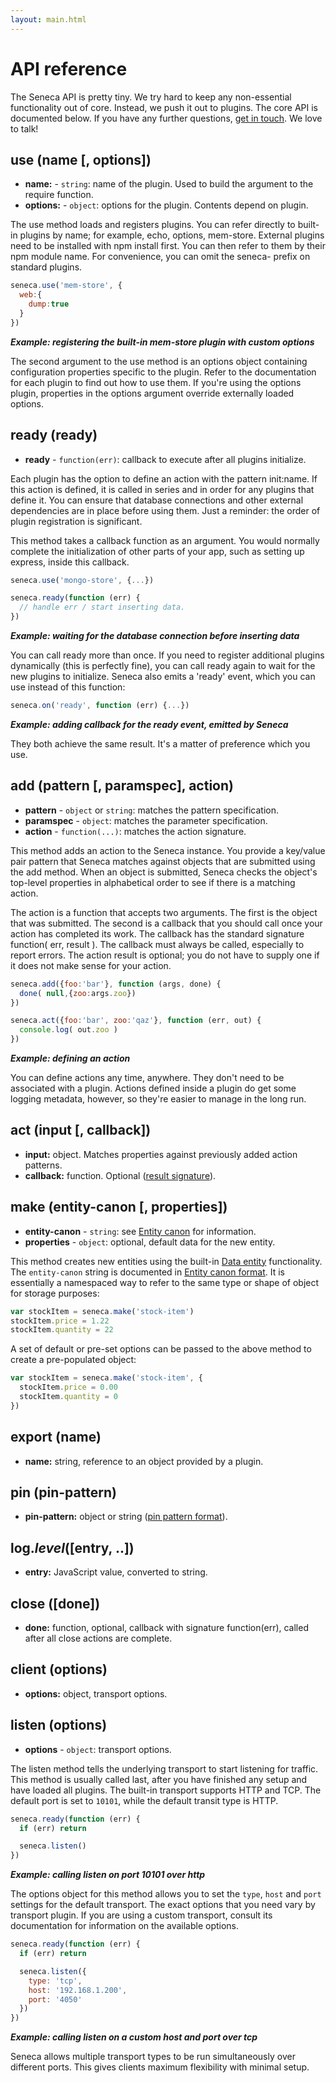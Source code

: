 ```yaml
---
layout: main.html
---
```


# API reference
The Seneca API is pretty tiny. We try hard to keep any non-essential functionality out of core. Instead, we push it
out to plugins. The core API is documented below. If you have any further questions, [get in touch](). We
love to talk!

## use (name [, options])
- __name:__ - `string`: name of the plugin. Used to build the argument to the require function.
- __options:__ - `object`: options for the plugin. Contents depend on plugin.

The use method loads and registers plugins. You can refer directly to built-in plugins by name; for example,
echo, options, mem-store. External plugins need to be installed with npm install first. You can then 
refer to them by their npm module name. For convenience, you can omit the seneca- prefix on standard plugins.

``` js
seneca.use('mem-store', {
  web:{
    dump:true
  }
})
```

___Example: registering the built-in mem-store plugin with custom options___

The second argument to the use method is an options object containing configuration properties specific to the plugin. Refer to the documentation for each plugin to find out how to use them. If you're using the options
plugin, properties in the options argument override externally loaded options.

## ready (ready)
- __ready__ - `function(err)`: callback to execute after all plugins initialize.

Each plugin has the option to define an action with the pattern init:name. If this action is defined, it is
called in series and in order for any plugins that define it. You can ensure that database connections and other
external dependencies are in place before using them. Just a reminder: the order of plugin registration is
significant.

This method takes a callback function as an argument. You would normally complete the initialization of other parts of your app, such as setting up express, inside this callback.

``` js
seneca.use('mongo-store', {...})

seneca.ready(function (err) {
  // handle err / start inserting data.
})
```
___Example: waiting for the database connection before inserting data___

You can call ready more than once. If you need to register additional plugins dynamically (this is perfectly
fine), you can call ready again to wait for the new plugins to initialize. Seneca also emits a 'ready' event,
which you can use instead of this function:

``` js
seneca.on('ready', function (err) {...})
```
___Example: adding callback for the ready event, emitted by Seneca___

They both achieve the same result. It's a matter of preference which you use.

## add (pattern [, paramspec], action)
- __pattern__ - `object` or `string`: matches the pattern specification.
- __paramspec__ - `object`: matches the parameter specification.
- __action__ - `function(...)`: matches the action signature.

This method adds an action to the Seneca instance. You provide a key/value pair pattern that Seneca matches against objects that are submitted using the add method. When an object is submitted, Seneca checks the object's top-level
properties in alphabetical order to see if there is a matching action.

The action is a function that accepts two arguments. The first is the object that was submitted. The second
is a callback that you should call once your action has completed its work. The callback has the standard
signature function( err, result ). The callback must always be called, especially to report errors. The action
result is optional; you do not have to supply one if it does not make sense for your action.

``` js
seneca.add({foo:'bar'}, function (args, done) {
  done( null,{zoo:args.zoo})
})

seneca.act({foo:'bar', zoo:'qaz'}, function (err, out) {
  console.log( out.zoo )
})
```
___Example: defining an action___

You can define actions any time, anywhere. They don't need to be associated with a plugin. Actions defined
inside a plugin do get some logging metadata, however, so they're easier to manage in the long run.

## act (input [, callback])
- __input:__ object. Matches properties against previously added action patterns.
- __callback:__ function. Optional (<a href="desc-result-signature">result signature</a>).

## make (entity-canon [, properties])
- __entity-canon__ - `string`: see [Entity canon](/entity-canon-format) for information.
- __properties__ - `object`: optional, default data for the new entity.

This method creates new entities using the built-in [Data entity]() functionality. The `entity-canon` string
is documented in [Entity canon format](). It is essentially a namespaced way to refer to the same type or
shape of object for storage purposes:

```js
var stockItem = seneca.make('stock-item')
stockItem.price = 1.22
stockItem.quantity = 22
```

A set of default or pre-set options can be passed to the above method to create a pre-populated object:

```js
var stockItem = seneca.make('stock-item', {
  stockItem.price = 0.00  
  stockItem.quantity = 0
})

```

## export (name)
- __name:__ string, reference to an object provided by a plugin. 

## pin (pin-pattern)
- __pin-pattern:__ object or string (<a href="desc-pin-pattern-format">pin pattern format</a>).

## log._level_([entry, ..])
- __entry:__ JavaScript value, converted to string.

## close ([done])
- __done:__ function, optional, callback with signature function(err), called after all close actions are complete.

## client (options)
- __options:__ object, transport options.

## listen (options)
- __options__  - `object`: transport options.

The listen method tells the underlying transport to start listening for traffic. This method is usually called last,
after you have finished any setup and have loaded all plugins. The built-in transport supports HTTP and TCP. The
default port is set to `10101`, while the default transit type is HTTP.

```js
seneca.ready(function (err) {
  if (err) return

  seneca.listen()
})
```
___Example: calling listen on port 10101 over http___

The options object for this method allows you to set the `type`, `host` and `port` settings for the default transport. The exact options that you need vary by transport plugin. If you are using a custom transport, consult its documentation for information on the available options.

```js
seneca.ready(function (err) {
  if (err) return

  seneca.listen({
    type: 'tcp',
    host: '192.168.1.200',
    port: '4050'
  })
})
```
___Example: calling listen on a custom host and port over tcp___

Seneca allows multiple transport types to be run simultaneously over different ports. This gives clients maximum flexibility with minimal setup.
